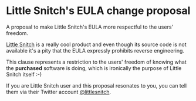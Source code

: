 # Little Snitch's EULA change proposal

A proposal to make Little Snitch's EULA more respectful to the users' freedom.

[Little Snitch](https://www.obdev.at/products/littlesnitch/index.html) is a really cool product and even though its source code is not available it's a pity that the EULA expressly prohibits reverse engineering.

This clause represents a restriction to the users' freedom of knowing what the **purchased** software is doing, which is ironically the purpose of Little Snitch itself :-)

If you are Little Snitch user and this proposal resonates to you, you can tell them via their Twitter account [@littlesnitch](https://twitter.com/littlesnitch).
